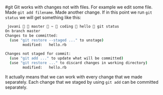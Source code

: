 #git
Git works with changes not with files. For example we edit some file. Made `git add filename`. Made another change. If in this point we run `git status` we will get something like this:
```bash
 jovani   master  ~  coding  hello  git status             
On branch master                                                 
Changes to be committed:                                         
  (use "git restore --staged ..." to unstage)                    
        modified:   hello.rb                                     
        
Changes not staged for commit:                                   
  (use "git add ..." to update what will be committed)           
  (use "git restore ..." to discard changes in working directory)
        modified:   hello.rb
```
It actually means that we can work with every change that we made separately. Each change that we staged by using `git add` can be committed separately. 